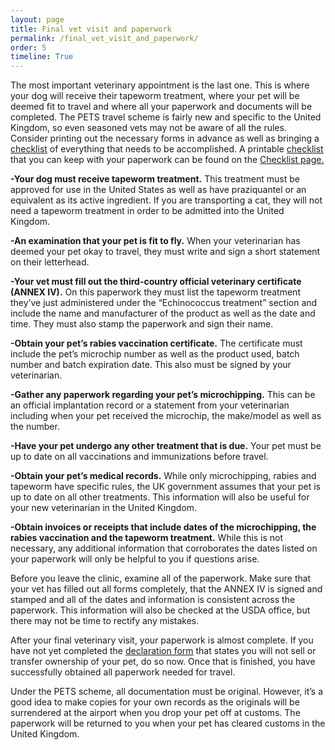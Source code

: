 ```yaml
---
layout: page
title: Final vet visit and paperwork
permalink: /final_vet_visit_and_paperwork/
order: 5
timeline: True
---
```

The most important veterinary appointment is the last one.  This is where your dog will receive their tapeworm treatment, where your pet will be deemed fit to travel and where all your paperwork and documents will be completed.  The <a>PETS travel scheme</a> is fairly new and specific to the United Kingdom, so even seasoned vets may not be aware of all the rules.  Consider printing out the necessary forms in advance as well as bringing a <a href="/paperwork-checklist">checklist</a> of everything that needs to be accomplished.  A printable <a href="/paperwork-checklist">checklist</a> that you can keep with your paperwork can be found on the <a href="/paperwork-checklist">Checklist page.</a>

<b>-Your dog must receive tapeworm treatment.</b>  This treatment must be approved for use in the United States as well as have praziquantel or an equivalent as its active ingredient.  If you are transporting a cat, they will not need a tapeworm treatment in order to be admitted into the United Kingdom.

<b>-An examination that your pet is fit to fly.</b>  When your veterinarian has deemed your pet okay to travel, they must write and sign a short statement on their letterhead.

<b>-Your vet must fill out the third-country official veterinary certificate (ANNEX IV).</b>  On this paperwork they must list the tapeworm treatment they’ve just administered under the “Echinococcus treatment” section and include the name and manufacturer of the product as well as the date and time.  They must also stamp the paperwork and sign their name. 

<b>-Obtain your pet’s rabies vaccination certificate.</b>  The certificate must include the pet’s microchip number as well as the product used, batch number and batch expiration date.  This also must be signed by your veterinarian.

<b>-Gather any paperwork regarding your pet’s microchipping.</b>  This can be an official implantation record or a statement from your veterinarian including when your pet received the microchip, the make/model as well as the number.  

<b>-Have your pet undergo any other treatment that is due.</b>  Your pet must be up to date on all vaccinations and immunizations before travel.  

<b>-Obtain your pet’s medical records.</b>  While only microchipping, rabies and tapeworm have specific rules, the UK government assumes that your pet is up to date on all other treatments.  This information will also be useful for your new veterinarian in the United Kingdom.

<b>-Obtain invoices or receipts that include dates of the microchipping, the rabies vaccination and the tapeworm treatment.</b>  While this is not necessary, any additional information that corroborates the dates listed on your paperwork will only be helpful to you if questions arise.

Before you leave the clinic, examine all of the paperwork.  Make sure that your vet has filled out all forms completely, that the ANNEX IV is signed and stamped and all of the dates and information is consistent across the paperwork.  This information will also be checked at the USDA office, but there may not be time to rectify any mistakes.

After your final veterinary visit, your paperwork is almost complete.  If you have not yet completed the <a href="/fit-to-fly-declaration">declaration form</a> that states you will not sell or transfer ownership of your pet, do so now.  Once that is finished, you have successfully obtained all paperwork needed for travel.  

Under the PETS scheme, all documentation must be original.  However, it’s a good idea to make copies for your own records as the originals will be surrendered at the airport when you drop your pet off at customs.  The paperwork will be returned to you when your pet has cleared customs in the United Kingdom.
